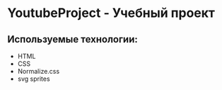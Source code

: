# YoutubeProject - Учебный проект
## Используемые технологии:
- HTML
- CSS
- Normalize.css
- svg sprites
